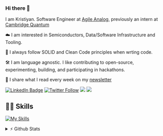 ### Hi there 👋

I am Kristiyan. Software Engineer at [Agile Analog](https://www.agileanalog.com/), previously an intern at [Cambridge Quantum](https://cambridgequantum.com/) 

☁️ I am interested in Semiconductors, Data/Software Infrastructure and Tooling.

📖 I always follow SOLID and Clean Code principles when wrting code.

🛠️ I am language agnostic. I like contributing to open-source, experimenting, building, and participating in hackathons.

👾 I share what I read every week on my [newsletter](https://krisdilov.substack.com/)


[![LinkedIn Badge](https://img.shields.io/badge/LinkedIn-Profile-informational?style=flat&logo=linkedin&logoColor=white&color=blue)](https://www.linkedin.com/in/kristiyan-dilov-4317a4178/)
[![Twitter Follow](https://img.shields.io/twitter/follow/kristiyan514?label=kristiyan514&logo=twitter&style=flat&color=blue)](https://twitter.com/kristiyan514)
![](https://dcbadge.vercel.app/api/shield/520315179171446785?style=flat)
![](https://www.codewars.com/users/kris524/badges/micro)

## 👨‍💻 Skills
[![My Skills](https://skillicons.dev/icons?i=python,rust,cpp,aws,githubactions,git,linux,kubernetes,docker,jenkins,flask,fastapi,gitlab,qt)](https://skillicons.dev)

<details>
<summary> ⚡ Github Stats</summary>
<br>
 <p>
  <a href="#"><img src="https://github-readme-stats.vercel.app/api?username=kris524&show_icons=true&count_private=true" width="400"></a>
</p>

</details>
